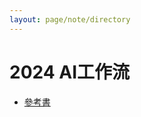 ```yaml
---
layout: page/note/directory
---
```


# 2024 AI工作流

* [參考書](https://drive.google.com/drive/folders/1vPg7MdDze3LE6HYRk9B9OhV5EABjK4vC)

